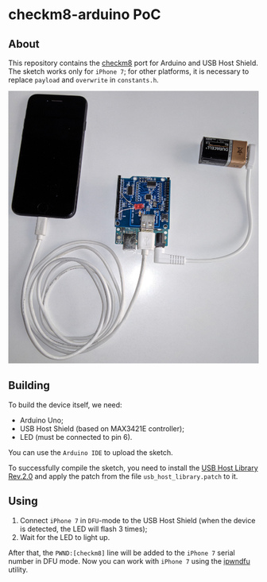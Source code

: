 # checkm8-arduino PoC

## About

This repository contains the [checkm8](https://github.com/axi0mX/ipwndfu/blob/master/checkm8.py) port for Arduino and USB Host Shield.
The sketch works only for `iPhone 7`; for other platforms, it is necessary to replace `payload` and `overwrite` in `constants.h`.

![](images/photo.jpg)

## Building

To build the device itself, we need:

* Arduino Uno;
* USB Host Shield (based on MAX3421E controller);
* LED (must be connected to pin 6).

You can use the `Arduino IDE` to upload the sketch.

To successfully compile the sketch, you need to install the [USB Host Library Rev.2.0](https://github.com/felis/USB_Host_Shield_2.0) and apply the patch from the file `usb_host_library.patch` to it.

## Using

1. Connect `iPhone 7` in `DFU`-mode to the USB Host Shield (when the device is detected, the LED will flash 3 times);
2. Wait for the LED to light up.

After that, the `PWND:[checkm8]` line will be added to the `iPhone 7` serial number in DFU mode. Now you can work with `iPhone 7` using the [ipwndfu](https://github.com/axi0mX/ipwndfu) utility.
 
